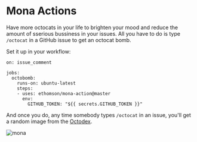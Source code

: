# Mona Actions

Have more octocats in your life to brighten your mood and reduce the amount of sserious bussiness in your issues.  All you have to do is type `/octocat` in a GitHub issue to get an octocat bomb.

Set it up in your workflow:

```
on: issue_comment

jobs:
  octobomb:
    runs-on: ubuntu-latest
    steps:
    - uses: ethomson/mona-action@master
      env:
        GITHUB_TOKEN: "${{ secrets.GITHUB_TOKEN }}"
```

And once you do, any time somebody types `/octocat` in an issue, you'll get a random image from the [Octodex](https://octodex.github.com/).

![mona](https://user-images.githubusercontent.com/1130014/62495262-44164680-b7cd-11e9-9aef-a5f678ea4b21.gif)
